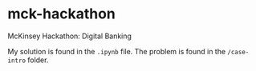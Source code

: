 # mck-hackathon
McKinsey Hackathon: Digital Banking

My solution is found in the `.ipynb` file. The problem is found in the `/case-intro` folder.
